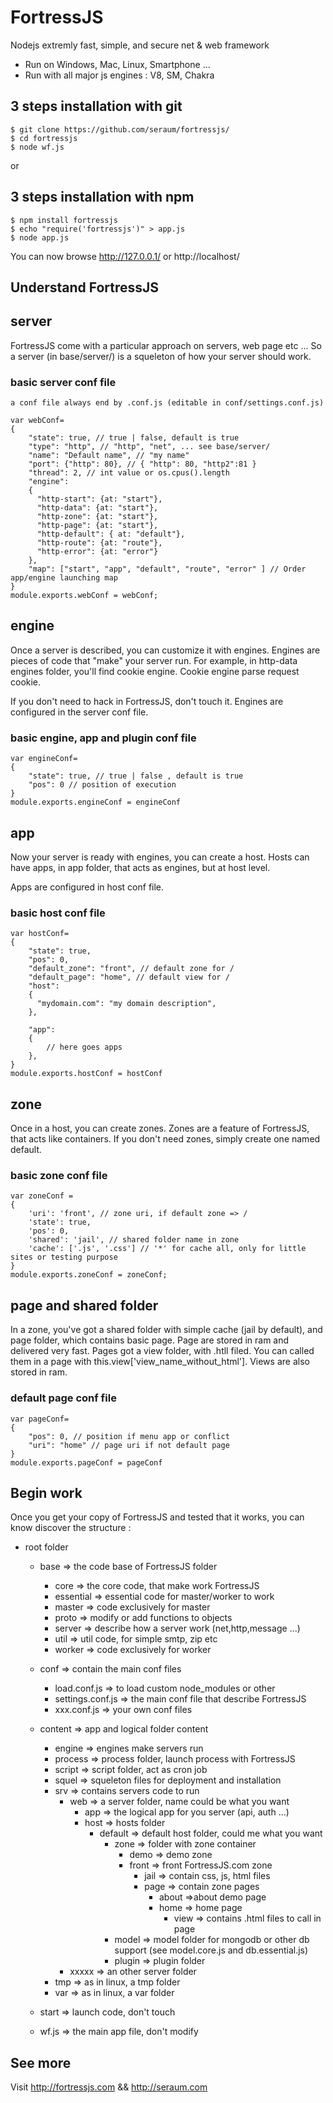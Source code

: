 # FortressJS
Nodejs extremly fast, simple, and secure net &amp; web framework

* Run on Windows, Mac, Linux, Smartphone ...
* Run with all major js engines : V8, SM, Chakra

3 steps installation with git
-----------------------------

```
$ git clone https://github.com/seraum/fortressjs/
$ cd fortressjs
$ node wf.js
```

or

3 steps installation with npm
-----------------------------

```
$ npm install fortressjs
$ echo "require('fortressjs')" > app.js
$ node app.js
```

You can now browse http://127.0.0.1/ or http://localhost/

Understand FortressJS
---------------------

## server 

FortressJS come with a particular approach on servers, web page etc ... So a server (in base/server/) is a squeleton of how your server should work.

### basic server conf file

	a conf file always end by .conf.js (editable in conf/settings.conf.js)
	
```
var webConf=
{
	"state": true, // true | false, default is true
	"type": "http", // "http", "net", ... see base/server/
	"name": "Default name", // "my name"
	"port": {"http": 80}, // { "http": 80, "http2":81 }
	"thread": 2, // int value or os.cpus().length
	"engine": 
	{
	  "http-start": {at: "start"},
	  "http-data": {at: "start"},
	  "http-zone": {at: "start"},
	  "http-page": {at: "start"},
	  "http-default": { at: "default"},
	  "http-route": {at: "route"},
	  "http-error": {at: "error"}
	},
	"map": ["start", "app", "default", "route", "error" ] // Order app/engine launching map
}
module.exports.webConf = webConf;
```
	
## engine 

Once a server is described, you can customize it with engines. Engines are pieces of code that "make" your server run. For example, in http-data engines folder, you'll find cookie engine. Cookie engine parse request cookie. 

If you don't need to hack in FortressJS, don't touch it. Engines are configured in the server conf file.

### basic engine, app and plugin conf file

```
var engineConf=
{
	"state": true, // true | false , default is true
	"pos": 0 // position of execution
}
module.exports.engineConf = engineConf
```

## app 

Now your server is ready with engines, you can create a host. Hosts can have apps, in app folder, that acts as engines, but at host level.

Apps are configured in host conf file.

### basic host conf file

```
var hostConf=
{
	"state": true,
	"pos": 0,
	"default_zone": "front", // default zone for /
	"default_page": "home", // default view for /
    "host":
    {
      "mydomain.com": "my domain description",
    },

    "app":
    {
		// here goes apps
    },
}
module.exports.hostConf = hostConf
```

## zone 

Once in a host, you can create zones. Zones are a feature of FortressJS, that acts like containers. If you don't need zones, simply create one named default.

### basic zone conf file

```
var zoneConf =
{
	'uri': 'front', // zone uri, if default zone => /
	'state': true, 
	'pos': 0,
	'shared': 'jail', // shared folder name in zone 
	'cache': ['.js', '.css'] // '*' for cache all, only for little sites or testing purpose	
}
module.exports.zoneConf = zoneConf;
```


## page and shared folder

In a zone, you've got a shared folder with simple cache (jail by default), and page folder, which contains basic page. Page are stored in ram and delivered very fast. Pages got a view folder, with .htll filed. You can called them in a page with this.view['view_name_without_html']. Views are also stored in ram.

### default page conf file

```
var pageConf=
{
	"pos": 0, // position if menu app or conflict
	"uri": "home" // page uri if not default page
}
module.exports.pageConf = pageConf
```

Begin work
----------

Once you get your copy of FortressJS and tested that it works, you can know discover the structure :

* root folder
	* base => the code base of FortressJS folder
		* core => the core code, that make work FortressJS
		* essential => essential code for master/worker to work
		* master => code exclusively for master 
		* proto => modify or add functions to objects
		* server => describe how a server work (net,http,message ...)
		* util => util code, for simple smtp, zip etc
		* worker => code exclusively for worker
	* conf => contain the main conf files
		* load.conf.js => to load custom node_modules or other
		* settings.conf.js => the main conf file that describe FortressJS
		* xxx.conf.js => your own conf files
	* content => app and logical folder content
		* engine => engines make servers run
		* process => process folder, launch process with FortressJS
		* script => script folder, act as cron job
		* squel => squeleton files for deployment and installation
		* srv => contains servers code to run
			* web => a server folder, name could be what you want
				* app => the logical app for you server (api, auth ...)
				* host => hosts folder
					* default => default host folder, could me what you want
						* zone => folder with zone container
							* demo => demo zone 
							* front => front FortressJS.com zone 
								* jail => contain css, js, html files
								* page => contain zone pages 
									* about =>about demo page
									* home => home page
										* view => contains .html files to call in page
						* model => model folder for mongodb or other db support (see model.core.js and db.essential.js)
						* plugin => plugin folder
			* xxxxx => an other server folder
		* tmp => as in linux, a tmp folder
		* var => as in linux, a var folder
	* start => launch code, don't touch
		
	* wf.js => the main app file, don't modify

See more
--------

Visit http://fortressjs.com && http://seraum.com
